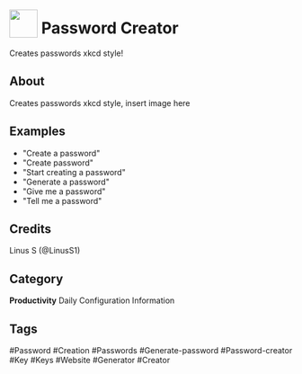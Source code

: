 # <img src="https://raw.githack.com/FortAwesome/Font-Awesome/master/svgs/solid/key.svg" card_color="#FD9E66" width="50" height="50" style="vertical-align:bottom"/> Password Creator
Creates passwords xkcd style!

## About
Creates passwords xkcd style, insert image here

## Examples
* "Create a password"
* "Create password"
* "Start creating a password"
* "Generate a password"
* "Give me a password"
* "Tell me a password"

## Credits
Linus S (@LinusS1)

## Category
**Productivity**
Daily
Configuration
Information

## Tags
#Password
#Creation
#Passwords
#Generate-password
#Password-creator
#Key
#Keys
#Website
#Generator
#Creator

